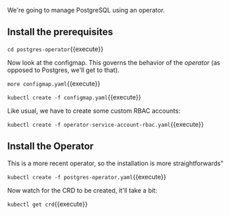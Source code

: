 We're going to manage PostgreSQL using an operator.

## Install the prerequisites

`cd postgres-operator`{{execute}}

Now look at the configmap.  This governs the behavior of the
*operator* (as opposed to Postgres, we'll get to that).

`more configmap.yaml`{{execute}}

`kubectl create -f configmap.yaml`{{execute}}

Like usual, we have to create some custom RBAC accounts:

`kubectl create -f operator-service-account-rbac.yaml`{{execute}}

## Install the Operator

This is a more recent operator, so the installation is more straightforwards"

`kubectl create -f postgres-operator.yaml`{{execute}}

Now watch for the CRD to be created, it'll take a bit:

`kubectl get crd`{{execute}}
